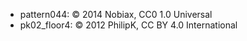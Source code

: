 * pattern044: © 2014 Nobiax, CC0 1.0 Universal
* pk02_floor4: © 2012 PhilipK, CC BY 4.0 International
